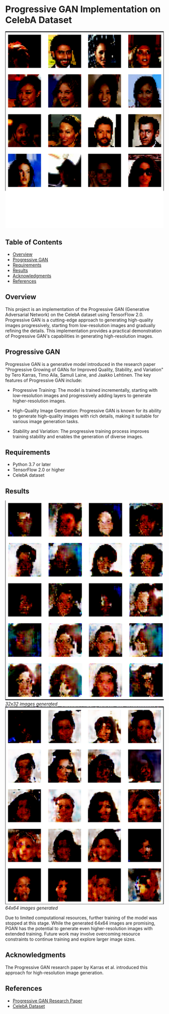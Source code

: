 
# Progressive GAN Implementation on CelebA Dataset

![CelebA Images](results/orig.png)
## Table of Contents

- [Overview](#overview)
- [Progressive GAN](#progressive-gan)
- [Requirements](#requirements)
- [Results](#results)
- [Acknowledgments](#acknowledgments)
- [References](#references)

## Overview

This project is an implementation of the Progressive GAN (Generative Adversarial Network) on the CelebA dataset using TensorFlow 2.0. Progressive GAN is a cutting-edge approach to generating high-quality images progressively, starting from low-resolution images and gradually refining the details. This implementation provides a practical demonstration of Progressive GAN's capabilities in generating high-resolution images.

## Progressive GAN

Progressive GAN is a generative model introduced in the research paper "Progressive Growing of GANs for Improved Quality, Stability, and Variation" by Tero Karras, Timo Aila, Samuli Laine, and Jaakko Lehtinen. The key features of Progressive GAN include:

- Progressive Training: The model is trained incrementally, starting with low-resolution images and progressively adding layers to generate higher-resolution images.

- High-Quality Image Generation: Progressive GAN is known for its ability to generate high-quality images with rich details, making it suitable for various image generation tasks.

- Stability and Variation: The progressive training process improves training stability and enables the generation of diverse images.

## Requirements

- Python 3.7 or later
- TensorFlow 2.0 or higher
- CelebA dataset

## Results

![Generated Image 1](results/img32.png)<br>
*32x32 images generated*
<br>
![Generated Image 2](results/img64.png)<br>
*64x64 images generated*

Due to limited computational resources, further training of the model was stopped at this stage. While the generated 64x64 images are promising, PGAN has the potential to generate even higher-resolution images with extended training. Future work may involve overcoming resource constraints to continue training and explore larger image sizes.

## Acknowledgments

The Progressive GAN research paper by Karras et al. introduced this approach for high-resolution image generation.

## References

- [Progressive GAN Research Paper](https://arxiv.org/abs/1710.10196)
- [CelebA Dataset](https://www.kaggle.com/datasets/jessicali9530/celeba-dataset)

